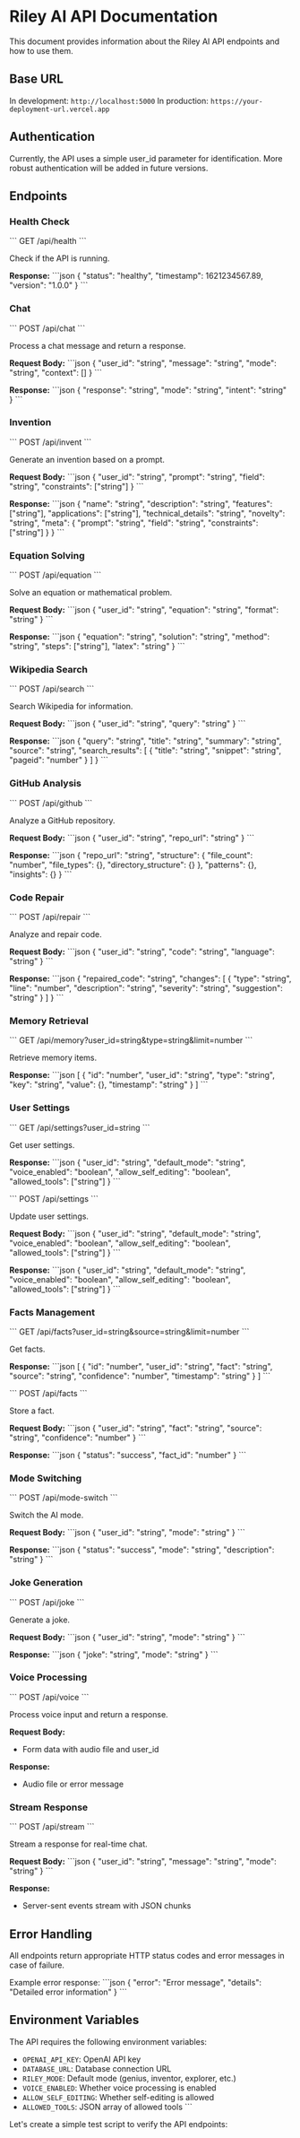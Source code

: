 # Riley AI API Documentation

This document provides information about the Riley AI API endpoints and how to use them.

## Base URL

In development: `http://localhost:5000`
In production: `https://your-deployment-url.vercel.app`

## Authentication

Currently, the API uses a simple user_id parameter for identification. More robust authentication will be added in future versions.

## Endpoints

### Health Check

\`\`\`
GET /api/health
\`\`\`

Check if the API is running.

**Response:**
\`\`\`json
{
  "status": "healthy",
  "timestamp": 1621234567.89,
  "version": "1.0.0"
}
\`\`\`

### Chat

\`\`\`
POST /api/chat
\`\`\`

Process a chat message and return a response.

**Request Body:**
\`\`\`json
{
  "user_id": "string",
  "message": "string",
  "mode": "string",
  "context": []
}
\`\`\`

**Response:**
\`\`\`json
{
  "response": "string",
  "mode": "string",
  "intent": "string"
}
\`\`\`

### Invention

\`\`\`
POST /api/invent
\`\`\`

Generate an invention based on a prompt.

**Request Body:**
\`\`\`json
{
  "user_id": "string",
  "prompt": "string",
  "field": "string",
  "constraints": ["string"]
}
\`\`\`

**Response:**
\`\`\`json
{
  "name": "string",
  "description": "string",
  "features": ["string"],
  "applications": ["string"],
  "technical_details": "string",
  "novelty": "string",
  "meta": {
    "prompt": "string",
    "field": "string",
    "constraints": ["string"]
  }
}
\`\`\`

### Equation Solving

\`\`\`
POST /api/equation
\`\`\`

Solve an equation or mathematical problem.

**Request Body:**
\`\`\`json
{
  "user_id": "string",
  "equation": "string",
  "format": "string"
}
\`\`\`

**Response:**
\`\`\`json
{
  "equation": "string",
  "solution": "string",
  "method": "string",
  "steps": ["string"],
  "latex": "string"
}
\`\`\`

### Wikipedia Search

\`\`\`
POST /api/search
\`\`\`

Search Wikipedia for information.

**Request Body:**
\`\`\`json
{
  "user_id": "string",
  "query": "string"
}
\`\`\`

**Response:**
\`\`\`json
{
  "query": "string",
  "title": "string",
  "summary": "string",
  "source": "string",
  "search_results": [
    {
      "title": "string",
      "snippet": "string",
      "pageid": "number"
    }
  ]
}
\`\`\`

### GitHub Analysis

\`\`\`
POST /api/github
\`\`\`

Analyze a GitHub repository.

**Request Body:**
\`\`\`json
{
  "user_id": "string",
  "repo_url": "string"
}
\`\`\`

**Response:**
\`\`\`json
{
  "repo_url": "string",
  "structure": {
    "file_count": "number",
    "file_types": {},
    "directory_structure": {}
  },
  "patterns": {},
  "insights": {}
}
\`\`\`

### Code Repair

\`\`\`
POST /api/repair
\`\`\`

Analyze and repair code.

**Request Body:**
\`\`\`json
{
  "user_id": "string",
  "code": "string",
  "language": "string"
}
\`\`\`

**Response:**
\`\`\`json
{
  "repaired_code": "string",
  "changes": [
    {
      "type": "string",
      "line": "number",
      "description": "string",
      "severity": "string",
      "suggestion": "string"
    }
  ]
}
\`\`\`

### Memory Retrieval

\`\`\`
GET /api/memory?user_id=string&type=string&limit=number
\`\`\`

Retrieve memory items.

**Response:**
\`\`\`json
[
  {
    "id": "number",
    "user_id": "string",
    "type": "string",
    "key": "string",
    "value": {},
    "timestamp": "string"
  }
]
\`\`\`

### User Settings

\`\`\`
GET /api/settings?user_id=string
\`\`\`

Get user settings.

**Response:**
\`\`\`json
{
  "user_id": "string",
  "default_mode": "string",
  "voice_enabled": "boolean",
  "allow_self_editing": "boolean",
  "allowed_tools": ["string"]
}
\`\`\`

\`\`\`
POST /api/settings
\`\`\`

Update user settings.

**Request Body:**
\`\`\`json
{
  "user_id": "string",
  "default_mode": "string",
  "voice_enabled": "boolean",
  "allow_self_editing": "boolean",
  "allowed_tools": ["string"]
}
\`\`\`

**Response:**
\`\`\`json
{
  "user_id": "string",
  "default_mode": "string",
  "voice_enabled": "boolean",
  "allow_self_editing": "boolean",
  "allowed_tools": ["string"]
}
\`\`\`

### Facts Management

\`\`\`
GET /api/facts?user_id=string&source=string&limit=number
\`\`\`

Get facts.

**Response:**
\`\`\`json
[
  {
    "id": "number",
    "user_id": "string",
    "fact": "string",
    "source": "string",
    "confidence": "number",
    "timestamp": "string"
  }
]
\`\`\`

\`\`\`
POST /api/facts
\`\`\`

Store a fact.

**Request Body:**
\`\`\`json
{
  "user_id": "string",
  "fact": "string",
  "source": "string",
  "confidence": "number"
}
\`\`\`

**Response:**
\`\`\`json
{
  "status": "success",
  "fact_id": "number"
}
\`\`\`

### Mode Switching

\`\`\`
POST /api/mode-switch
\`\`\`

Switch the AI mode.

**Request Body:**
\`\`\`json
{
  "user_id": "string",
  "mode": "string"
}
\`\`\`

**Response:**
\`\`\`json
{
  "status": "success",
  "mode": "string",
  "description": "string"
}
\`\`\`

### Joke Generation

\`\`\`
POST /api/joke
\`\`\`

Generate a joke.

**Request Body:**
\`\`\`json
{
  "user_id": "string",
  "mode": "string"
}
\`\`\`

**Response:**
\`\`\`json
{
  "joke": "string",
  "mode": "string"
}
\`\`\`

### Voice Processing

\`\`\`
POST /api/voice
\`\`\`

Process voice input and return a response.

**Request Body:**
- Form data with audio file and user_id

**Response:**
- Audio file or error message

### Stream Response

\`\`\`
POST /api/stream
\`\`\`

Stream a response for real-time chat.

**Request Body:**
\`\`\`json
{
  "user_id": "string",
  "message": "string",
  "mode": "string"
}
\`\`\`

**Response:**
- Server-sent events stream with JSON chunks

## Error Handling

All endpoints return appropriate HTTP status codes and error messages in case of failure.

Example error response:
\`\`\`json
{
  "error": "Error message",
  "details": "Detailed error information"
}
\`\`\`

## Environment Variables

The API requires the following environment variables:

- `OPENAI_API_KEY`: OpenAI API key
- `DATABASE_URL`: Database connection URL
- `RILEY_MODE`: Default mode (genius, inventor, explorer, etc.)
- `VOICE_ENABLED`: Whether voice processing is enabled
- `ALLOW_SELF_EDITING`: Whether self-editing is allowed
- `ALLOWED_TOOLS`: JSON array of allowed tools
\`\`\`

Let's create a simple test script to verify the API endpoints:
